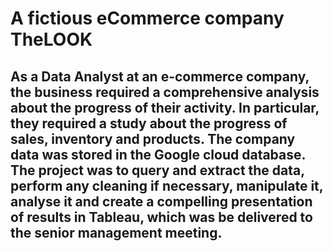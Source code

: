 # A fictious eCommerce company TheLOOK
## As a Data Analyst at an e-commerce company, the business required a comprehensive analysis about the progress of their activity. In particular, they required a study about the progress of sales, inventory and products. The company data was stored in the Google cloud database. The project was to query and extract the data, perform any cleaning if necessary, manipulate it, analyse it and create a compelling presentation of results in Tableau, which was be delivered to the senior management meeting. 

